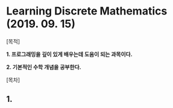 # Learning Discrete Mathematics (2019. 09. 15)

[목적]

__1. 프로그래밍을 깊이 있게 배우는데 도움이 되는 과목이다.__

__2. 기본적인 수학 개념을 공부한다.__


[목차]

## 1. 


